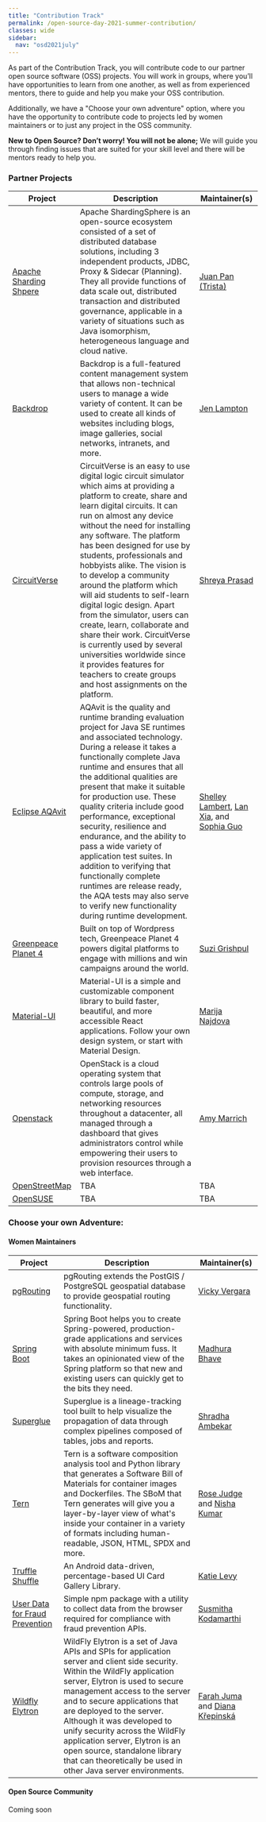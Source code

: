 ```yaml
---
title: "Contribution Track"
permalink: /open-source-day-2021-summer-contribution/
classes: wide
sidebar:
  nav: "osd2021july"
---
```


As part of the Contribution Track, you will contribute code to our partner open source software (OSS) projects. You will work in groups, where you’ll have opportunities to learn from one another, as well as from experienced mentors, there to guide and help you make your OSS contribution. 

Additionally, we have a "Choose your own adventure" option, where you have the opportunity to contribute code to projects led by women maintainers or to just any project in the OSS community.

**New to Open Source? Don’t worry! You will not be alone;** We will guide you through finding issues that are suited for your skill level and there will be mentors ready to help you. 


### Partner Projects

| Project | Description | Maintainer(s) |
| ------- | ----------- | ------------- |
| [Apache Sharding Shpere](https://github.com/apache/shardingsphere) | Apache ShardingSphere is an open-source ecosystem consisted of a set of distributed database solutions, including 3 independent products, JDBC, Proxy & Sidecar (Planning). They all provide functions of data scale out, distributed transaction and distributed governance, applicable in a variety of situations such as Java isomorphism, heterogeneous language and cloud native. | [Juan Pan (Trista)](https://github.com/tristaZero) |
| [Backdrop](https://github.1/backdrop/backdrop) | Backdrop is a full-featured content management system that allows non-technical users to manage a wide variety of content. It can be used to create all kinds of websites including blogs, image galleries, social networks, intranets, and more. | [Jen Lampton](https://github.com/jenlampton) |
| [CircuitVerse](https://github.com/CircuitVerse) | CircuitVerse is an easy to use digital logic circuit simulator which aims at providing a platform to create, share and learn digital circuits. It can run on almost any device without the need for installing any software. The platform has been designed for use by students, professionals and hobbyists alike. The vision is to develop a community around the platform which will aid students to self-learn digital logic design. Apart from the simulator, users can create, learn, collaborate and share their work. CircuitVerse is currently used by several universities worldwide since it provides features for teachers to create groups and host assignments on the platform. | [Shreya Prasad](https://github.com/ShreyaPrasad1209) |
| [Eclipse AQAvit](https://projects.eclipse.org/projects/adoptium.aqavit/developer) | AQAvit is the quality and runtime branding evaluation project for Java SE runtimes and associated technology.  During a release it takes a functionally complete Java runtime and ensures that all the additional qualities are present that make it suitable for production use.  These quality criteria include good performance, exceptional security, resilience and endurance, and the ability to pass a wide variety of application test suites.  In addition to verifying that functionally complete runtimes are release ready, the AQA tests may also serve to verify new functionality during runtime development. | [Shelley Lambert](https://github.com/smlambert), [Lan Xia](https://github.com/llxia), and [Sophia Guo](https://github.com/sophia-guo) |
| [Greenpeace Planet 4](https://github.com/greenpeace) | Built on top of Wordpress tech, Greenpeace Planet 4 powers digital platforms to engage with millions and win campaigns around the world. | [Suzi Grishpul](https://github.com/suzi-greenpeace) |
| [Material-UI](https://github.com/mui-org/material-ui) | Material-UI is a simple and customizable component library to build faster, beautiful, and more accessible React applications. Follow your own design system, or start with Material Design. | [Marija Najdova](https://github.com/mnajdova) |
| [Openstack](https://opendev.org/openstack) | OpenStack is a cloud operating system that controls large pools of compute, storage, and networking resources throughout a datacenter, all managed through a dashboard that gives administrators control while empowering their users to provision resources through a web interface. | [Amy Marrich]() |
| [OpenStreetMap](https://www.openstreetmap.org) | TBA | TBA |
| [OpenSUSE](https://github.com/openSUSE) | TBA | TBA |


### Choose your own Adventure: 

#### Women Maintainers

| Project | Description | Maintainer(s) |
| ------- | ----------- | ------------- |
| [pgRouting](https://github.com/pgRouting/pgrouting) | pgRouting extends the PostGIS / PostgreSQL geospatial database to provide geospatial routing functionality. | [Vicky Vergara](https://github.com/cvvergara) |
| [Spring Boot](https://github.com/spring-projects/spring-boot) | Spring Boot helps you to create Spring-powered, production-grade applications and services with absolute minimum fuss. It takes an opinionated view of the Spring platform so that new and existing users can quickly get to the bits they need. | [Madhura Bhave](https://github.com/mbhave) |
| [Superglue](https://github.com/Intuit/Superglue) | Superglue is a lineage-tracking tool built to help visualize the propagation of data through complex pipelines composed of tables, jobs and reports. | [Shradha Ambekar](https://github.com/sambekar15) |
| [Tern](https://github.com/tern-tools/tern) | Tern is a software composition analysis tool and Python library that generates a Software Bill of Materials for container images and Dockerfiles. The SBoM that Tern generates will give you a layer-by-layer view of what's inside your container in a variety of formats including human-readable, JSON, HTML, SPDX and more. | [Rose Judge](https://github.com/rnjudge) and [Nisha Kumar](https://github.com/nishakm) |
| [Truffle Shuffle](https://github.com/intuit/truffle-shuffle) | An Android data-driven, percentage-based UI Card Gallery Library. | [Katie Levy](https://github.com/katielevy1) |
| [User Data for Fraud Prevention](https://github.com/intuit/user-data-for-fraud-prevention)| Simple npm package with a utility to collect data from the browser required for compliance with fraud prevention APIs. | [Susmitha Kodamarthi](https://github.com/skodamarthi) |
| [Wildfly Elytron](https://github.com/wildfly-security/wildfly-elytron) | WildFly Elytron is a set of Java APIs and SPIs for application server and client side security. Within the WildFly application server, Elytron is used to secure management access to the server and to secure applications that are deployed to the server. Although it was developed to unify security across the WildFly application server, Elytron is an open source, standalone library that can theoretically be used in other Java server environments. | [Farah Juma](https://github.com/fjuma) and [Diana Křepinská](https://github.com/Skyllarr) |

#### Open Source Community

Coming soon

